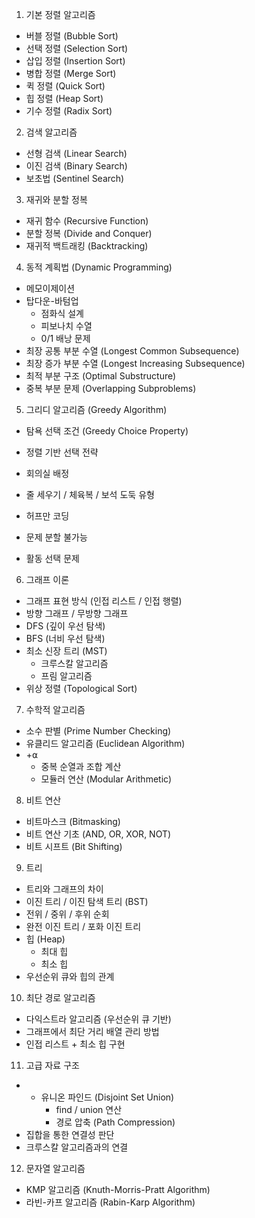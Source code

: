 
1. 기본 정렬 알고리즘
- 버블 정렬 (Bubble Sort)
- 선택 정렬 (Selection Sort)
- 삽입 정렬 (Insertion Sort)
- 병합 정렬 (Merge Sort)
- 퀵 정렬 (Quick Sort)
- 힙 정렬 (Heap Sort)
- 기수 정렬 (Radix Sort)

2. 검색 알고리즘
- 선형 검색 (Linear Search)
- 이진 검색 (Binary Search)
- 보초법 (Sentinel Search)

3. 재귀와 분할 정복
- 재귀 함수 (Recursive Function)
- 분할 정복 (Divide and Conquer)
- 재귀적 백트래킹 (Backtracking)

4. 동적 계획법 (Dynamic Programming)
- 메모이제이션
- 탑다운-바텀업
	- 점화식 설계
	- 피보나치 수열
	- 0/1 배낭 문제
- 최장 공통 부분 수열 (Longest Common Subsequence)
- 최장 증가 부분 수열 (Longest Increasing Subsequence)
- 최적 부분 구조 (Optimal Substructure)
- 중복 부분 문제 (Overlapping Subproblems)

5. 그리디 알고리즘 (Greedy Algorithm)
- 탐욕 선택 조건 (Greedy Choice Property)
- 정렬 기반 선택 전략
- 회의실 배정
- 줄 세우기 / 체육복 / 보석 도둑 유형
- 허프만 코딩

- 문제 분할 불가능
- 활동 선택 문제

6. 그래프 이론
- 그래프 표현 방식 (인접 리스트 / 인접 행렬)
- 방향 그래프 / 무방향 그래프
- DFS (깊이 우선 탐색)
- BFS (너비 우선 탐색)
- 최소 신장 트리 (MST)
    - 크루스칼 알고리즘
    - 프림 알고리즘
- 위상 정렬 (Topological Sort)

7. 수학적 알고리즘
- 소수 판별 (Prime Number Checking)
- 유클리드 알고리즘 (Euclidean Algorithm)
- +⍺
	- 중복 순열과 조합 계산
	- 모듈러 연산 (Modular Arithmetic)

 
8. 비트 연산
- 비트마스크 (Bitmasking)
- 비트 연산 기초 (AND, OR, XOR, NOT)
- 비트 시프트 (Bit Shifting)


9. 트리
- 트리와 그래프의 차이
- 이진 트리 / 이진 탐색 트리 (BST)
- 전위 / 중위 / 후위 순회
- 완전 이진 트리 / 포화 이진 트리
- 힙 (Heap)
    - 최대 힙
    - 최소 힙
- 우선순위 큐와 힙의 관계

10. 최단 경로 알고리즘
- 다익스트라 알고리즘 (우선순위 큐 기반)
- 그래프에서 최단 거리 배열 관리 방법
- 인접 리스트 + 최소 힙 구현


11. 고급 자료 구조
- - 유니온 파인드 (Disjoint Set Union)
    - find / union 연산
    - 경로 압축 (Path Compression)
- 집합을 통한 연결성 판단
- 크루스칼 알고리즘과의 연결


12. 문자열 알고리즘
- KMP 알고리즘 (Knuth-Morris-Pratt Algorithm)
- 라빈-카프 알고리즘 (Rabin-Karp Algorithm)